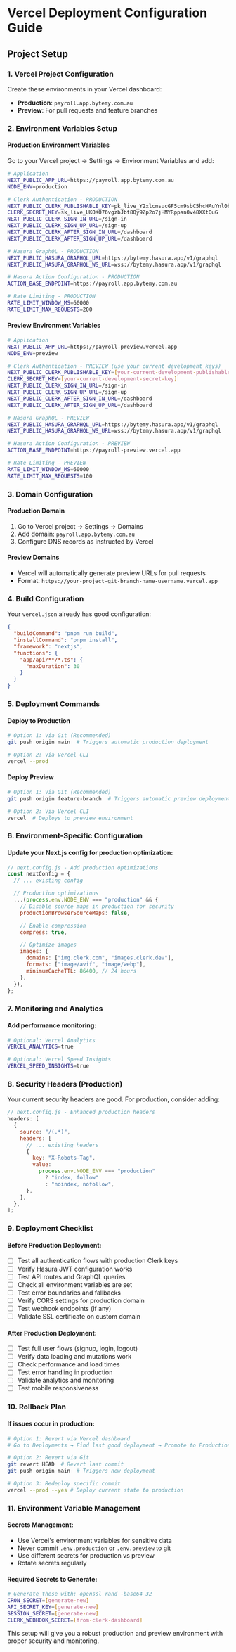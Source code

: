 # Vercel Deployment Configuration Guide

## Project Setup

### 1. Vercel Project Configuration

Create these environments in your Vercel dashboard:

- **Production**: `payroll.app.bytemy.com.au`
- **Preview**: For pull requests and feature branches

### 2. Environment Variables Setup

#### Production Environment Variables

Go to your Vercel project → Settings → Environment Variables and add:

```bash
# Application
NEXT_PUBLIC_APP_URL=https://payroll.app.bytemy.com.au
NODE_ENV=production

# Clerk Authentication - PRODUCTION
NEXT_PUBLIC_CLERK_PUBLISHABLE_KEY=pk_live_Y2xlcmsucGF5cm9sbC5hcHAuYnl0bWUuY29tLmF1JA
CLERK_SECRET_KEY=sk_live_UKOKO76vgzbJbt8Qy9Zp2o7jHMYRppan0v48XXtQuG
NEXT_PUBLIC_CLERK_SIGN_IN_URL=/sign-in
NEXT_PUBLIC_CLERK_SIGN_UP_URL=/sign-up
NEXT_PUBLIC_CLERK_AFTER_SIGN_IN_URL=/dashboard
NEXT_PUBLIC_CLERK_AFTER_SIGN_UP_URL=/dashboard

# Hasura GraphQL - PRODUCTION
NEXT_PUBLIC_HASURA_GRAPHQL_URL=https://bytemy.hasura.app/v1/graphql
NEXT_PUBLIC_HASURA_GRAPHQL_WS_URL=wss://bytemy.hasura.app/v1/graphql

# Hasura Action Configuration - PRODUCTION
ACTION_BASE_ENDPOINT=https://payroll.app.bytemy.com.au

# Rate Limiting - PRODUCTION
RATE_LIMIT_WINDOW_MS=60000
RATE_LIMIT_MAX_REQUESTS=200
```

#### Preview Environment Variables

```bash
# Application
NEXT_PUBLIC_APP_URL=https://payroll-preview.vercel.app
NODE_ENV=preview

# Clerk Authentication - PREVIEW (use your current development keys)
NEXT_PUBLIC_CLERK_PUBLISHABLE_KEY=[your-current-development-publishable-key]
CLERK_SECRET_KEY=[your-current-development-secret-key]
NEXT_PUBLIC_CLERK_SIGN_IN_URL=/sign-in
NEXT_PUBLIC_CLERK_SIGN_UP_URL=/sign-up
NEXT_PUBLIC_CLERK_AFTER_SIGN_IN_URL=/dashboard
NEXT_PUBLIC_CLERK_AFTER_SIGN_UP_URL=/dashboard

# Hasura GraphQL - PREVIEW
NEXT_PUBLIC_HASURA_GRAPHQL_URL=https://bytemy.hasura.app/v1/graphql
NEXT_PUBLIC_HASURA_GRAPHQL_WS_URL=wss://bytemy.hasura.app/v1/graphql

# Hasura Action Configuration - PREVIEW
ACTION_BASE_ENDPOINT=https://payroll-preview.vercel.app

# Rate Limiting - PREVIEW
RATE_LIMIT_WINDOW_MS=60000
RATE_LIMIT_MAX_REQUESTS=100
```

### 3. Domain Configuration

#### Production Domain

1. Go to Vercel project → Settings → Domains
2. Add domain: `payroll.app.bytemy.com.au`
3. Configure DNS records as instructed by Vercel

#### Preview Domains

- Vercel will automatically generate preview URLs for pull requests
- Format: `https://your-project-git-branch-name-username.vercel.app`

### 4. Build Configuration

Your `vercel.json` already has good configuration:

```json
{
  "buildCommand": "pnpm run build",
  "installCommand": "pnpm install",
  "framework": "nextjs",
  "functions": {
    "app/api/**/*.ts": {
      "maxDuration": 30
    }
  }
}
```

### 5. Deployment Commands

#### Deploy to Production

```bash
# Option 1: Via Git (Recommended)
git push origin main  # Triggers automatic production deployment

# Option 2: Via Vercel CLI
vercel --prod
```

#### Deploy Preview

```bash
# Option 1: Via Git (Recommended)
git push origin feature-branch  # Triggers automatic preview deployment

# Option 2: Via Vercel CLI
vercel  # Deploys to preview environment
```

### 6. Environment-Specific Configuration

#### Update your Next.js config for production optimization:

```javascript
// next.config.js - Add production optimizations
const nextConfig = {
  // ... existing config

  // Production optimizations
  ...(process.env.NODE_ENV === "production" && {
    // Disable source maps in production for security
    productionBrowserSourceMaps: false,

    // Enable compression
    compress: true,

    // Optimize images
    images: {
      domains: ["img.clerk.com", "images.clerk.dev"],
      formats: ["image/avif", "image/webp"],
      minimumCacheTTL: 86400, // 24 hours
    },
  }),
};
```

### 7. Monitoring and Analytics

#### Add performance monitoring:

```bash
# Optional: Vercel Analytics
VERCEL_ANALYTICS=true

# Optional: Vercel Speed Insights
VERCEL_SPEED_INSIGHTS=true
```

### 8. Security Headers (Production)

Your current security headers are good. For production, consider adding:

```javascript
// next.config.js - Enhanced production headers
headers: [
  {
    source: "/(.*)",
    headers: [
      // ... existing headers
      {
        key: "X-Robots-Tag",
        value:
          process.env.NODE_ENV === "production"
            ? "index, follow"
            : "noindex, nofollow",
      },
    ],
  },
];
```

### 9. Deployment Checklist

#### Before Production Deployment:

- [ ] Test all authentication flows with production Clerk keys
- [ ] Verify Hasura JWT configuration works
- [ ] Test API routes and GraphQL queries
- [ ] Check all environment variables are set
- [ ] Test error boundaries and fallbacks
- [ ] Verify CORS settings for production domain
- [ ] Test webhook endpoints (if any)
- [ ] Validate SSL certificate on custom domain

#### After Production Deployment:

- [ ] Test full user flows (signup, login, logout)
- [ ] Verify data loading and mutations work
- [ ] Check performance and load times
- [ ] Test error handling in production
- [ ] Validate analytics and monitoring
- [ ] Test mobile responsiveness

### 10. Rollback Plan

#### If issues occur in production:

```bash
# Option 1: Revert via Vercel dashboard
# Go to Deployments → Find last good deployment → Promote to Production

# Option 2: Revert via Git
git revert HEAD  # Revert last commit
git push origin main  # Triggers new deployment

# Option 3: Redeploy specific commit
vercel --prod --yes # Deploy current state to production
```

### 11. Environment Variable Management

#### Secrets Management:

- Use Vercel's environment variables for sensitive data
- Never commit `.env.production` or `.env.preview` to git
- Use different secrets for production vs preview
- Rotate secrets regularly

#### Required Secrets to Generate:

```bash
# Generate these with: openssl rand -base64 32
CRON_SECRET=[generate-new]
API_SECRET_KEY=[generate-new]
SESSION_SECRET=[generate-new]
CLERK_WEBHOOK_SECRET=[from-clerk-dashboard]
```

This setup will give you a robust production and preview environment with proper security and monitoring.
